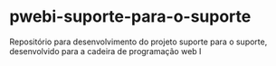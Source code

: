 # pwebi-suporte-para-o-suporte
Repositório para desenvolvimento do projeto suporte para o suporte, desenvolvido para a cadeira de programação web I 
